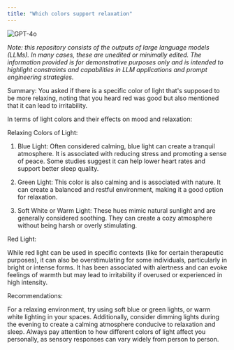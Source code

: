 ```yaml
---
title: "Which colors support relaxation"
---
```

![GPT-4o](https://img.shields.io/badge/GPT--4o-3333FF?style=for-the-badge&logo=openai&logoColor=white)



*Note: this repository consists of the outputs of large language models (LLMs). In many cases, these are unedited or minimally edited. The information provided is for demonstrative purposes only and is intended to highlight constraints and capabilities in LLM applications and prompt engineering strategies.*


Summary: You asked if there is a specific color of light that's supposed to be more relaxing, noting that you heard red was good but also mentioned that it can lead to irritability.

In terms of light colors and their effects on mood and relaxation:

Relaxing Colors of Light:

1. Blue Light: Often considered calming, blue light can create a tranquil atmosphere. It is associated with reducing stress and promoting a sense of peace. Some studies suggest it can help lower heart rates and support better sleep quality.


2. Green Light: This color is also calming and is associated with nature. It can create a balanced and restful environment, making it a good option for relaxation.


3. Soft White or Warm Light: These hues mimic natural sunlight and are generally considered soothing. They can create a cozy atmosphere without being harsh or overly stimulating.



Red Light:

While red light can be used in specific contexts (like for certain therapeutic purposes), it can also be overstimulating for some individuals, particularly in bright or intense forms. It has been associated with alertness and can evoke feelings of warmth but may lead to irritability if overused or experienced in high intensity.

Recommendations:

For a relaxing environment, try using soft blue or green lights, or warm white lighting in your spaces. Additionally, consider dimming lights during the evening to create a calming atmosphere conducive to relaxation and sleep. Always pay attention to how different colors of light affect you personally, as sensory responses can vary widely from person to person.

